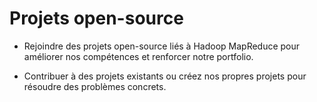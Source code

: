 # Projets open-source

-   Rejoindre des projets open-source liés à Hadoop MapReduce pour améliorer nos compétences et renforcer notre portfolio.

-   Contribuer à des projets existants ou créez nos propres projets pour résoudre des problèmes concrets.